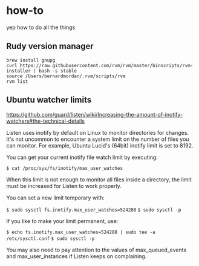 # how-to
yep how to do all the things

## Rudy version manager

```
brew install gnupg
curl https://raw.githubusercontent.com/rvm/rvm/master/binscripts/rvm-installer | bash -s stable
source /Users/bernardmordan/.rvm/scripts/rvm
rvm list
```
## Ubuntu watcher limits

https://github.com/guard/listen/wiki/Increasing-the-amount-of-inotify-watchers#the-technical-details

Listen uses inotify by default on Linux to monitor directories for changes. It's not uncommon to encounter a system limit on the number of files you can monitor. For example, Ubuntu Lucid's (64bit) inotify limit is set to 8192.

You can get your current inotify file watch limit by executing:

`$ cat /proc/sys/fs/inotify/max_user_watches`

When this limit is not enough to monitor all files inside a directory, the limit must be increased for Listen to work properly.

You can set a new limit temporary with:

`$ sudo sysctl fs.inotify.max_user_watches=524288`
`$ sudo sysctl -p`

If you like to make your limit permanent, use:

`$ echo fs.inotify.max_user_watches=524288 | sudo tee -a /etc/sysctl.conf`
`$ sudo sysctl -p`

You may also need to pay attention to the values of max_queued_events and max_user_instances if Listen keeps on complaining.
